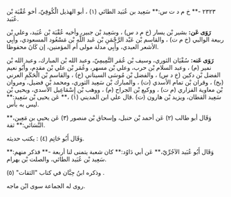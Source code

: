 ٢٣٢٣ -** خ م د ت س:** سَعِيد بن عُبَيد الطائي (١) ، أبو الهذيل الْكُوفِيّ، أخو عُقْبَة بْن عُبَيد.

**رَوَى عَن:** بشير بْن يسار (خ م د س) ، وسَعِيد بْن جبير، وأخيه عُقْبَة بْن عُبَيد، وعلي بْن ربيعة الوالبي (خ م ت) ، والقاسم بْن عَبْد الرَّحْمَنِ بْن عَبد اللَّهِ بْن مَسْعُود المسعودي، وأَبِي الأشعر العبدي، وأَبِي مدلة مولى أم المؤمنين، إن كَانَ محفوظا.

**رَوَى عَنه:** سُفْيَان الثوري، وسيف بْن عُمَر التَّمِيمِيّ، وعبد الله بْن المبارك، وعبد الله بْن نمير (م) ، وعبد السلام بْن حرب، وعلي بْن مسهر، وعُمَر بْن علي بْن مقدم، وأَبُو نعيم الفضل بْن دكين (خ د س) ، والفضل بْن مُوسَى السيناني (خ) ، والقاسم بْن الْحَكَمِ العرني (بخ) ، وقران بْن تمام الأسدي (ت) ، والمبارك بْن سَعِيد الثوري، ومحمد بْن فضيل، ومروان بْن معاوية الفزاري (م ت) ، ووكيع بْن الجراح (م) ، ووهب بْن إِسْمَاعِيل الأسدي، ويحيى بْن سَعِيد القطان، ويزيد بْن هارون (ت) .قال علي ابن المديني (١) ،** عَن يحيى بْن سَعِيد:** ليس به بأس.

وَقَال أبو طالب (٢) عَن أحمد بْن حنبل، وإسحاق بْن منصور (٣) عَن يحيى بن مَعِين،** النَّسَائي:** ثقة.

وَقَال أَبُو حَاتِم (٤) : يكتب حديثه.

وَقَال أَبُو عُبَيد الآجُرِّيّ،** عَن أبي دَاوُد:** كان شعبة يتمنى لنا أربعة -** فذكر منهم:** سَعِيد بْن عُبَيد الطائي، والصلت بْن بهرام.

وذكره ابنُ حِبَّان في كتاب "الثقات" (٥) .

روى له الجماعة سوى ابْن ماجه.